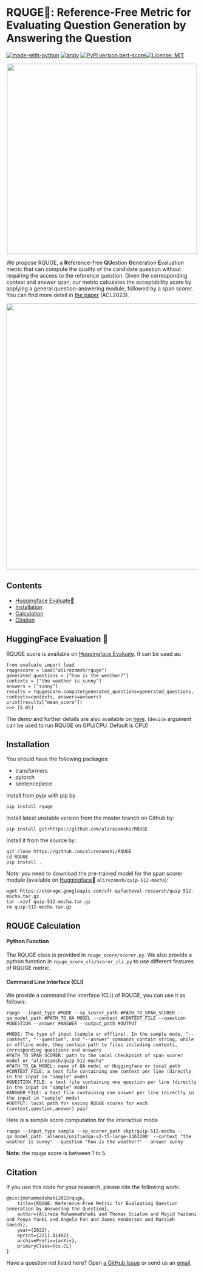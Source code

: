RQUGE🤗: Reference-Free Metric for Evaluating Question Generation by Answering the Question
=================
[![made-with-python](https://img.shields.io/badge/Made%20with-Python-red.svg)](#python)
[![arxiv](https://img.shields.io/badge/arXiv-2211.01482-b31b1b.svg)](https://arxiv.org/abs/2211.01482)
[![PyPI version bert-score](https://badge.fury.io/py/rquge.svg)](https://pypi.python.org/pypi/rquge/)[![License: MIT](https://img.shields.io/badge/License-MIT-yellow.svg)](https://opensource.org/licenses/MIT) 

<p align="center">
  <img src="meta.jpeg" width="500"/>
</p>

We propose RQUGE, a **R**eference-free **QU**estion **G**eneration **E**valuation metric that can compute the quality of the candidate question without requiring the access to the reference question. Given the corresponding context and answer span, our metric calculates the acceptability score by applying a general question-answering module, followed by a span scorer. You can find more detail in [the paper](https://arxiv.org/abs/2211.01482) (ACL2023).

<p align="center">
  <img src="main_model.jpg" width="700"/>
</p>


Contents
---------------

- [Huggingface Evaluate🤗](#hf_evaluate)
- [Installation](#install)
- [Calculation](#calculation)
- [Citation](#citation)

<a name="hf_evaluate"/>  

HuggingFace Evaluation 🤗
--------------  

RQUGE score is available on [Huggingface Evaluate](https://huggingface.co/docs/evaluate/index). It can be used as:

```
from evaluate import load
rqugescore = load("alirezamsh/rquge")
generated_questions = ["how is the weather?"]
contexts = ["the weather is sunny"]
answers = ["sunny"]
results = rqugescore.compute(generated_questions=generated_questions, contexts=contexts, answers=answers)
print(results["mean_score"])
>>> [5.05]
```

The demo and further details are also available on [here](https://huggingface.co/spaces/alirezamsh/rquge). (```device``` argument can be used to run RQUGE on GPU/CPU. Default is CPU)

<a name="install"/>  

Installation
--------------  

You should have the following packages:

- transformers
- pytorch
- sentencepiece

Install from pypi with pip by
```
pip install rquge
```
Install latest unstable version from the master branch on Github by:
```
pip install git+https://github.com/alirezamshi/RQUGE
```
Install it from the source by:
```
git clone https://github.com/alirezamshi/RQUGE
cd RQUGE
pip install .
```

Note: you need to download the pre-trained model for the span scorer module (available on [Huggingface](https://huggingface.co/alirezamsh/quip-512-mocha)🤗 ```alirezamsh/quip-512-mocha```):
```
wget https://storage.googleapis.com/sfr-qafacteval-research/quip-512-mocha.tar.gz
tar -xzvf quip-512-mocha.tar.gz
rm quip-512-mocha.tar.gz
```

<a name="calculation"/>  

RQUGE Calculation
-------------- 

#### Python Function
The RQUGE class is provided in ```rquge_score/scorer.py```. We also provide a python function in ```rquge_score_cli/scorer_cli.py``` to use different features of RQUGE metric.

#### Command Line Interface (CLI)
We provide a command line interface (CLI) of RQUGE, you can use it as follows:
```
rquge --input_type #MODE --sp_scorer_path #PATH_TO_SPAN_SCORER --qa_model_path #PATH_TO_QA_MODEL --context #CONTEXT_FILE --question #QUESTION --answer #ANSWER --output_path #OUTPUT

#MODE: The type of input (sample or offline). In the sample mode, "--context", "--question", and "--answer" commands contain string, while in offline mode, they contain path to files including contexts, corresponding questions and answers
#PATH_TO_SPAN_SCORER: path to the local checkpoint of span scorer model or "alirezamsh/quip-512-mocha"
#PATH_TO_QA_MODEL: name of QA model on Huggingface or local path 
#CONTEXT_FILE: a text file containing one context per line (directly in the input in "sample" mode)
#QUESTION_FILE: a text file containing one question per line (directly in the input in "sample" mode)
#ANSWER_FILE: a text file containing one answer per line (directly in the input in "sample" mode)
#OUTPUT: local path for saving RQUGE scores for each (context,question,answer) pair
```

Here is a sample score computation for the interactive mode

```
rquge --input_type sample --sp_scorer_path ckpt/quip-512-mocha --qa_model_path 'allenai/unifiedqa-v2-t5-large-1363200' --context "the weather is sunny" --question "how is the weather?" --answer sunny
```

**Note:** the rquge score is between 1 to 5.

<a name="citation"/>  

Citation
-------------

<a name="citations"/>  

If you use this code for your research, please cite the following work:
```
@misc{mohammadshahi2022rquge,
    title={RQUGE: Reference-Free Metric for Evaluating Question Generation by Answering the Question},
    author={Alireza Mohammadshahi and Thomas Scialom and Majid Yazdani and Pouya Yanki and Angela Fan and James Henderson and Marzieh Saeidi},
    year={2022},
    eprint={2211.01482},
    archivePrefix={arXiv},
    primaryClass={cs.CL}
}
```
Have a question not listed here? Open [a GitHub Issue](https://github.com/alirezamshi/RQUGE/issues) or 
send us an [email](alireza.mohammadshahi@idiap.ch).
